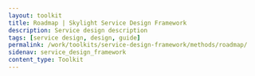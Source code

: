 ```yaml
---
layout: toolkit
title: Roadmap | Skylight Service Design Framework
description: Service design description
tags: [service design, design, guide]
permalink: /work/toolkits/service-design-framework/methods/roadmap/
sidenav: service_design_framework
content_type: Toolkit
---
```


